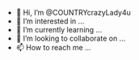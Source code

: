 - 👋 Hi, I’m @COUNTRYcrazyLady4u
- 👀 I’m interested in ...
- 🌱 I’m currently learning ...
- 💞️ I’m looking to collaborate on ...
- 📫 How to reach me ...

<!---
COUNTRYcrazyLady4u/COUNTRYcrazyLady4u is a ✨ special ✨ repository because its `README.md` (this file) appears on your GitHub profile.
You can click the Preview link to take a look at your changes.
--->
